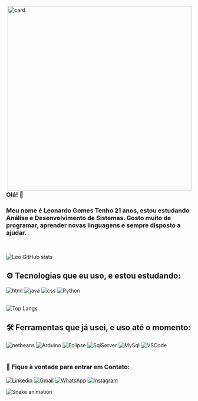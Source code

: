  <img align="right" height="500em" src="https://raw.githubusercontent.com/gist/LeonardoGPL/1146ba92d5dd7362a27a380f53ad0dc7/raw/b4ffe9b77425657a6f33e9698f93632f9457cb6d/gitcard.svg" alt="card">
 <h3>Olá! 👋</h3> 
<h3>Meu nome é Leonardo Gomes Tenho 21 anos, estou estudando Análise e Desenvolvimento de Sistemas. Gosto muito de programar, aprender novas linguagens e sempre disposto a ajudar.</h3>
    
<br/>
    
![Leo GitHub stats](https://github-readme-stats.vercel.app/api?username=LeonardoGPL&hide=contribs&rank_icon=github&show_icons=true&theme=dracula)
    
<h2>⚙️ Tecnologias que eu uso, e estou estudando:</h2>

<div style="display: inline_block">
        <img align="center" alt="html" src="https://img.shields.io/badge/HTML5-E34F26?style=for-the-badge&logo=html5&logoColor=white" />
        <img align="center" alt="java" src="https://img.shields.io/badge/Java-ED8B00?style=for-the-badge&logo=openjdk&logoColor=white" />
        <img align="center" alt="css" src="https://img.shields.io/badge/CSS-239120?&style=for-the-badge&logo=css3&logoColor=white" />
        <img align="center" alt="Python" src="https://img.shields.io/badge/Python-14354C?style=for-the-badge&logo=python&logoColor=white" />
    </div><br/>
    
 ![Top Langs](https://github-readme-stats.vercel.app/api/top-langs/?username=LeonardoGPL&layout=compact&theme=dracula)

   <h2>🛠 Ferramentas que já usei, e uso até o momento: </h2>
    <div style="display: inline_block" >
        <img align="center" margin="0.3em" alt="netbeans" src="https://img.shields.io/badge/apache%20netbeans-1B6AC6?style=for-the-badge&logo=apache%20netbeans%20IDE&logoColor=white" />
        <img align="center" margin="0.3em" alt="Arduino" src="https://img.shields.io/badge/Arduino_IDE-00979D?style=for-the-badge&logo=arduino&logoColor=white" />
        <img align="center" margin="0.3em" alt="Eclipse" src="https://img.shields.io/badge/Eclipse-2C2255?style=for-the-badge&logo=eclipse&logoColor=white" />
        <img align="center" margin="0.3em" alt="SqlServer" src="https://img.shields.io/badge/Microsoft_SQL_Server-CC2927?style=for-the-badge&logo=microsoft-sql-server&logoColor=white" />
        <img align="center" margin="0.3em" alt="MySql" src="https://img.shields.io/badge/MySQL-444444?style=for-the-badge&logo=mysql&logoColor=white" />
        <img align="center" margin="0.3em" alt="VSCode" src="https://img.shields.io/badge/Visual_Studio_Code-0078D4?style=for-the-badge&logo=visual%20studio%20code&logoColor=white" /> 	
    </div><br/>

<h3>📱 Fique à vontade para entrar em Contato:</h3>
   <a href="https://www.linkedin.com/in/leonardo-gpl/"><img align="center" alt="Linkedin" src="https://img.shields.io/badge/LinkedIn-0077B5?style=for-the-badge&logo=linkedin&logoColor=white" /></a>
    <a href="mailto:leo.gomesleonel@gmail.com"><img align="center" alt="Gmail" src="https://img.shields.io/badge/Gmail-D14836?style=for-the-badge&logo=gmail&logoColor=white" /></a>
    <a href="https://api.whatsapp.com/send/?phone=5515981357979&text=Ol%C3%A1%21+vim+pelo+GitHub&type=phone_number&app_absent=0"><img align="center" alt="WhatsApp" src="https://img.shields.io/badge/WhatsApp-25D366?style=for-the-badge&logo=WhatsApp&logoColor=white" /></a>
    <a href="https://www.instagram.com/leozin.main/"><img align="center" alt="Instagram" src="https://img.shields.io/badge/Instagram-E4405F?style=for-the-badge&logo=instagram&logoColor=white" /></a>
    
<br/>

   ![Snake animation](https://github.com/LeonardoGPL/LeonardoGPL/blob/output/github-contribution-grid-snake.svg)
